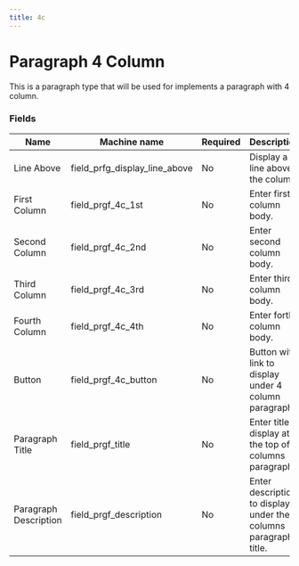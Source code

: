 ```yaml
---
title: 4c
---
```


# Paragraph 4 Column
This is a paragraph type that will be used for implements a paragraph with 4 column.

### Fields
| Name  | Machine name | Required | Description | Notes |
| ------------- | ------------- | ------------- | ------------- | ------------- | 
| Line Above | field_prfg_display_line_above | No | Display a line above the column. | |
| First Column | field_prgf_4c_1st | No | Enter first column body. | |
| Second Column | field_prgf_4c_2nd | No | Enter second column body. | |
| Third Column | field_prgf_4c_3rd | No | Enter third column body. | |
| Fourth Column | field_prgf_4c_4th | No | Enter forth column body. | |
| Button | field_prgf_4c_button | No | Button with link to display under 4 column paragraph | |
| Paragraph Title | field_prgf_title | No | Enter title to display at the top of 4 columns paragraph. | |
| Paragraph Description | field_prgf_description | No | Enter description to display under the 4 columns paragraph title. | |)
